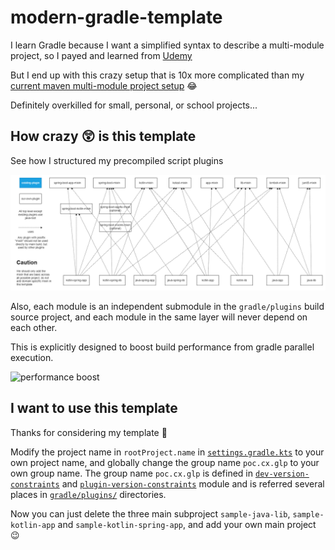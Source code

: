 # modern-gradle-template

I learn Gradle because I want a simplified syntax to describe a multi-module project, so I payed and learned from [Udemy](https://www.udemy.com/course/modern-gradle-fundamentals/)

But I end up with this crazy setup that is 10x more complicated than
my [current maven multi-module project setup](https://github.com/CXwudi/vocadb-video-downloader-new) 😂

Definitely overkilled for small, personal, or school projects...

## How crazy 😲 is this template

See how I structured my precompiled script plugins

![image](gradle/plugins/gradle%20plugins%20structure.drawio.png)

Also, each module is an independent submodule in the `gradle/plugins` build source project,
and each module in the same layer will never depend on each other.

This is explicitly designed to boost build performance from gradle parallel execution.

![performance boost](https://s2.loli.net/2022/11/07/P6xpd5IC7HZksJu.png)

## I want to use this template

Thanks for considering my template 🙂

Modify the project name in `rootProject.name` in [`settings.gradle.kts`](settings.gradle.kts) to your own project name,
and globally change the group name `poc.cx.glp` to your own group name.
The group name `poc.cx.glp` is defined
in [`dev-version-constraints`](gradle/platform/dev-version-constraints/build.gradle.kts)
and [`plugin-version-constraints`](gradle/platform/plugin-version-constraints/build.gradle.kts) module
and is referred several places in  [`gradle/plugins/`](gradle/plugins) directories.

Now you can just delete the three main subproject `sample-java-lib`, `sample-kotlin-app` and `sample-kotlin-spring-app`,
and add your own main project 😉
